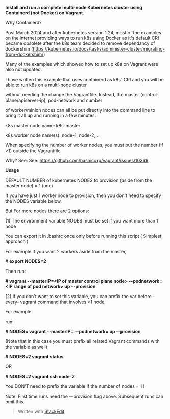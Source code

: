 
**Install and run a complete multi-node Kubernetes cluster using Containerd (not Docker) on Vagrant.**

  

Why Containerd?

Post March 2024 and after kubernetes version 1.24, most of the examples on the internet providing ways to run k8s using Docker as it's default CRI became obsolete after the k8s team decided to remove dependancy of dockershim (https://kubernetes.io/docs/tasks/administer-cluster/migrating-from-dockershim/)

  

Many of the examples which showed how to set up k8s on Vagrant were also not updated.

  

I have written this example that uses containerd as k8s' CRI and you will be able to run k8s on a multi-node cluster

without needing the change the Vagrantfile. Instead, the master (control-plane/apiserver-ip), pod-network and number

of worker/minion nodes can all be put directly into the command line to bring it all up and running in a few minutes.

  

k8s master node name:  k8s-master

k8s worker node name(s):  node-1, node-2,...

  

When specifying the number of worker nodes, you must put the number (If >1) outside the Vagrantfile

Why? See: See: https://github.com/hashicorp/vagrant/issues/10369

  

**Usage**

  

DEFAULT NUMBER of kubernetes NODES to provision (aside from the master node) = 1 (one)

  

If you have just 1 worker node to provision, then you don't need to specify the NODES variable below.

  

But For more nodes there are 2 options:

(1) The environment variable NODES must be set if you want more than 1 node

You can export it in .bashrc once only before running this script ( Simplest approach )

For example if you want 2 workers aside from the master,

\# **export NODES=2**

Then run:

**\# vagrant --masterIP=\<IP of master control plane node\> --podnetwork=\<IP range of pod network\> up --provision**

  

(2) If you don't want to set this variable, you can prefix the var before -every- vagrant command that involves >1 node,

For example:

run:

**\# NODES=<n> vagrant --masterIP=<IP of master control plane node> --podnetwork=<IP range of pod network> up --provision**

  

(Note that in this case you must prefix all related Vagrant commands with the variable as well)

**\# NODES=2 vagrant status**

OR

**\# NODES=2 vagrant ssh node-2**

You DON'T need to prefix the variable if the number of nodes = 1 !

  

Note: First time runs need the --provision flag above. Subsequent runs can omit this.

> Written with [StackEdit](https://stackedit.io/).
